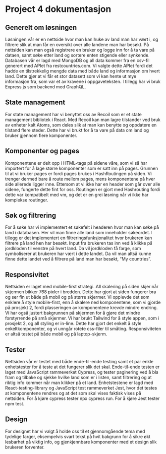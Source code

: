 # Project 4 dokumentasjon

## Generelt om løsningen
Løsningen vår er en nettside hvor man kan huke av land man har vært i, og filtrere slik at man får en oversikt over alle landene man har besøkt. På nettsiden kan man også registrere en bruker og logge inn for å ta vare på dataen, samt søke etter land og sortere enten stigende eller synkende. Databasen vår er lagd med MongoDB og all data kommer fra en csv-fil generert med APIet fra restcountries.com. Vi valgte dette APIet fordi det hadde en tilstrekkelig mengde data med både land og informasjon om hvert land. Dette gjør at vi får et stor datasett som vi kan hente ut mye informasjon fra, som var et av kravene i oppgaveteksten. I tillegg har vi bruk Express.js som backend med GraphQL.

## State management
For state management har vi benyttet oss av Recoil som er et state management bibliotek i React. Med Recoil kan man lagre tilstander ved bruk av enheter kalt Atoms, som deles slik at man kan benytte og oppdatere en tilstand flere steder. Dette har vi brukt for å ta vare på data om land og bruker gjennom flere komponenter. 

## Komponenter og pages
Komponentene er delt opp i HTML-tags på sidene våre, som vi så har importert for å lage større komponenter som er satt inn på pages. Grunnen til at vi bruker pages er fordi pages brukes i HashRoutingen på siden. Vi trenger dermed bare å route mellom pages, mens komponentene på hver side allerede ligger inne. Ettersom at vi ikke har en header som går over alle sidene, fungerte dette fint for oss. Routingen er gjort med Hashrouting fordi dette var kompatibelt med vm, og det er en grei løsning når vi ikke har komplekse routinger.

## Søk og filtrering
For å søke har vi implementert et søkefelt i headeren hvor man kan søke på land i databasen. Her vil man finne alle land som inneholder søkeordet. I tillegg er det implementert en filtreringsfunksjonalitet hvor brukeren kan filtrere på land hen har besøkt. Input fra brukeren tas inn ved å klikke på jordkloden til venstre på hvert land. Da vil jordkloden få farge, som symboliserer at brukeren har vært i dette landet. Da vil man altså kunne finne dette landet ved å filtrere på land man har besøkt, “My countries”. 

## Responsivitet
Nettsiden er laget med mobile-first strategi. All skalering på siden skjer når skjermen bikker 768 pixler i bredden. Dette har gjort at siden fungerer bra og ser fin ut både på mobil og på større skjermer. Vi opplevde det som enklere å style mobile-first, enn å skalere ned komponentene, som vi gjorde på prosjekt 2, fordi plasseringen av komponentene krevde mindre endring. Vi har også justert bakgrunnen på skjermen for å gjøre det mindre forstyrrende på små skjermer. Vi har brukt Tailwind for å style appen, som i prosjekt 2, og all styling er in-line. Dette har gjort det enkelt å style enkeltkomponenter, og vi unngår rotete css-filer til småting. Responsiviteten er altså testet på både mobil og på laptop-skjerm.

## Tester
Nettsiden vår er testet med både ende-til-ende testing samt et par enkle enhetstester for å teste at det fungerer slik det skal. Ende-til-ende testen er laget med JavaScript rammeverket Cypress, og tester paginering ved å bla fram og tilbake og sjekke hvilke land som er i listen, samt filtrering og at riktig info kommer når man klikker på et land. Enhetstestene er lagd med React-testing-library og JavaScript test rammeverket Jest, hvor det testes at komponentene rendres og at det som skal vises faktisk vises på nettsiden. For å kjøre cypress tester npx cypress run. For å kjøre Jest tester npm test.

## Design 
For designet har vi valgt å holde oss til et gjennomgående tema med tydelige farger, eksempelvis svart tekst på hvit bakgrunn for å sikre økt lesbarhet på viktig info, og gjenkjennbare komponenter med et design slik brukeren forventer.
